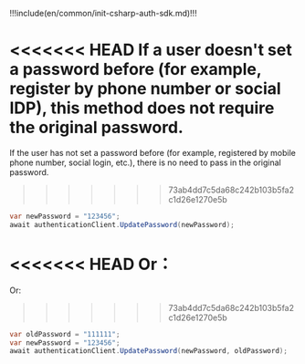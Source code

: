 !!!include(en/common/init-csharp-auth-sdk.md)!!!

<<<<<<< HEAD
If a user doesn't set a password before (for example, register by phone number or social IDP), this method does not require the original password.
=======
If the user has not set a password before (for example, registered by mobile phone number, social login, etc.), there is no need to pass in the original password.
>>>>>>> 73ab4dd7c5da68c242b103b5fa2c1d26e1270e5b

```csharp
var newPassword = "123456";
await authenticationClient.UpdatePassword(newPassword);
```

<<<<<<< HEAD
Or：
=======
Or:
>>>>>>> 73ab4dd7c5da68c242b103b5fa2c1d26e1270e5b

```csharp
var oldPassword = "111111";
var newPassword = "123456";
await authenticationClient.UpdatePassword(newPassword, oldPassword);
```
